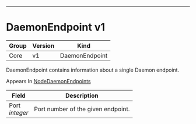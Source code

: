 

-----------
# DaemonEndpoint v1



Group        | Version     | Kind
------------ | ---------- | -----------
Core | v1 | DaemonEndpoint







DaemonEndpoint contains information about a single Daemon endpoint.

<aside class="notice">
Appears In <a href="#nodedaemonendpoints-v1">NodeDaemonEndpoints</a> </aside>

Field        | Description
------------ | -----------
Port <br /> *integer*  | Port number of the given endpoint.






